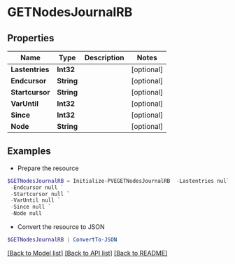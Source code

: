 # GETNodesJournalRB
## Properties

Name | Type | Description | Notes
------------ | ------------- | ------------- | -------------
**Lastentries** | **Int32** |  | [optional] 
**Endcursor** | **String** |  | [optional] 
**Startcursor** | **String** |  | [optional] 
**VarUntil** | **Int32** |  | [optional] 
**Since** | **Int32** |  | [optional] 
**Node** | **String** |  | [optional] 

## Examples

- Prepare the resource
```powershell
$GETNodesJournalRB = Initialize-PVEGETNodesJournalRB  -Lastentries null `
 -Endcursor null `
 -Startcursor null `
 -VarUntil null `
 -Since null `
 -Node null
```

- Convert the resource to JSON
```powershell
$GETNodesJournalRB | ConvertTo-JSON
```

[[Back to Model list]](../README.md#documentation-for-models) [[Back to API list]](../README.md#documentation-for-api-endpoints) [[Back to README]](../README.md)

